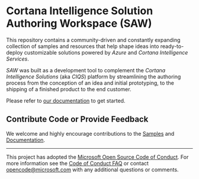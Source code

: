# Cortana Intelligence Solution Authoring Workspace (SAW)

This repository contains a community-driven and constantly expanding collection of samples and resources that help shape ideas into ready-to-deploy customizable solutions powered by *Azure* and *Cortana Intelligence Services*.

*SAW* was built as a development tool to complement the *Cortana Intelligence Solutions* (aka *CIQS*) platform by streamlining the authoring process from the conception of an idea and initial prototyping, to the shipping of a finished product to the end customer.

Please refer to [our documentation](https://azure.github.io/Azure-CortanaIntelligence-SolutionAuthoringWorkspace/) to get started.

## Contribute Code or Provide Feedback

We welcome and highly encourage contributions to the [Samples](Samples) and [Documentation](docs).

* * *
This project has adopted the [Microsoft Open Source Code of Conduct](https://opensource.microsoft.com/codeofconduct/). For more information see the [Code of Conduct FAQ](https://opensource.microsoft.com/codeofconduct/faq/) or contact [opencode@microsoft.com](mailto:opencode@microsoft.com) with any additional questions or comments.
